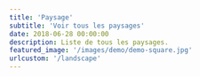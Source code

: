 ```yaml
---
title: 'Paysage'
subtitle: 'Voir tous les paysages'
date: 2018-06-28 00:00:00
description: Liste de tous les paysages.
featured_image: '/images/demo/demo-square.jpg'
urlcustom: '/landscape'
---
```

